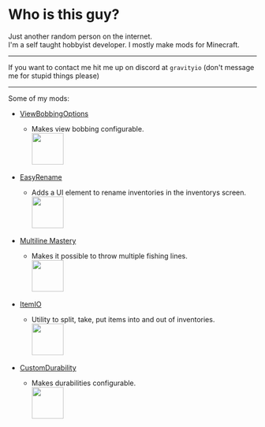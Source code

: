 # Who is this guy?
Just another random person on the internet.<br>
I'm a self taught hobbyist developer. I mostly make mods for Minecraft.
___

If you want to contact me hit me up on discord at `gravityio` (don't message me for stupid things please)
___
Some of my mods:
- [ViewBobbingOptions](https://modrinth.com/mod/viewboboptions)
    - Makes view bobbing configurable.<br>
[<img width=64 height=64 src="https://cdn.modrinth.com/data/Yr9J16k6/e1fff3443f0c41c54590ed6c0622b8de6ee662b8.png">](https://modrinth.com/mod/viewboboptions)

- [EasyRename](https://modrinth.com/mod/easyrename)
    - Adds a UI element to rename inventories in the inventorys screen.<br>
[<img width=64 height=64 src="https://cdn.modrinth.com/data/w9M3qI9U/e338d0dd4b2df5fbc8ad784d3c682f7f12bcacd2.png">](https://modrinth.com/mod/easyrename)

- [Multiline Mastery](https://modrinth.com/mod/multiline-mastery)
    - Makes it possible to throw multiple fishing lines.<br>
[<img width=64 height=64 src="https://cdn.modrinth.com/data/mVNyUIPX/f8e8961af3b8952140ef591a4a5c61996ad461a2.png">](https://modrinth.com/mod/multiline-mastery)

- [ItemIO](https://modrinth.com/mod/item-io)
    - Utility to split, take, put items into and out of inventories.<br>
[<img width=64 height=64 src="https://cdn.modrinth.com/data/TsnNsVHi/5f320cfd7fb918f8eb8d407077936b9f6de45193.png">](https://modrinth.com/mod/item-io)

- [CustomDurability](https://modrinth.com/mod/customdurability)
    - Makes durabilities configurable.<br>
[<img width=64 height=64 src="https://cdn.modrinth.com/data/OKRes5Es/16c8870d72779019359fdf3780398b2925433b02.gif">](https://modrinth.com/mod/customdurability)
